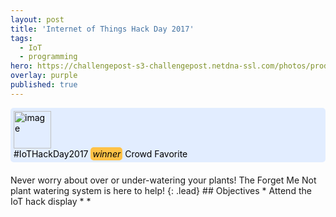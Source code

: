 ```yaml
---
layout: post
title: 'Internet of Things Hack Day 2017'
tags:
  - IoT
  - programming
hero: https://challengepost-s3-challengepost.netdna-ssl.com/photos/production/software_photos/000/558/698/datas/gallery.jpg
overlay: purple
published: true
---
```

<div style="margin-bottom:20px; padding: 5px; border-radius: 5px; background:#e2edff; color: #000; display: grid;">
  <img alt="image"  src="https://challengepost-s3-challengepost.netdna-ssl.com/photos/production/challenge_thumbnails/000/287/235/datas/large.png" width="60px" style="row: 1;column:1;">
    <div style="row: 1; column:2">
      <span>#IoTHackDay2017 <i style="padding:2px 3px; margin:0; background: #ffc247; color:#000;border-radius: 5px">winner</i> Crowd Favorite</span>
    </div>
</div>
Never worry about over or under-watering your plants! The Forget Me Not plant watering system is here to help!
{: .lead}
<!–-break-–>
## Objectives
* Attend the IoT hack display
*
*
